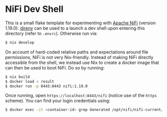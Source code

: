 # NiFi Dev Shell

This is a small flake template for experimenting with [Apache NiFi](https://nifi.apache.org/)
(version 1.19.0). [direnv](https://direnv.net/) can be used to a launch a dev
shell upon entering this directory (refer to `.envrc`). Otherwise run via:
```bash
$ nix develop
```
On account of hard-coded relative paths and expectations around file
permissions, NiFi is not very Nix-friendly. Instead of making NiFi directly
accessible from the shell, we instead use Nix to create a docker image that
can then be used to boot NiFi. Do so by running:
```bash
$ nix build
$ docker load < result
$ docker run -p 8443:8443 nifi:1.19.0
```
Once running, open `https://localhost:8443/nifi` (notice use of the `https`
scheme). You can find your login credentials using:
```bash
$ docker exec -it <container-id> grep Generated /opt/nifi/nifi-current/logs/nifi-app.log
```
